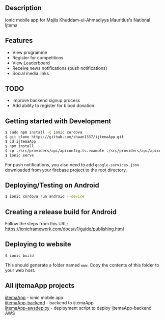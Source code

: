 ## Description
ionic mobile app for Majlis Khuddam-ul-Ahmadiyya Mauritius's National Ijtema

## Features
- View programme
- Register for competitions
- View Leaderboard
- Receive news notifications (push notifications)
- Social media links

## TODO
- Improve backend signup process
- Add ability to register for blood donation

## Getting started with Development
```bash
$ sudo npm install -g ionic cordova
$ git clone https://github.com/shaan1337/ijtemaApp.git
$ cd ijtemaApp
$ npm install
$ cp ./src/providers/api/apiconfig.ts.example ./src/providers/api/apiconfig.ts #Edit apiconfig.ts to put the backend url
$ ionic serve
```

For push notifications, you also need to add `google-services.json` downloaded from your firebase project to the root directory.

## Deploying/Testing on Android
```bash
$ ionic cordova run android --device
```

## Creating a release build for Android
Follow the steps from this URL: https://ionicframework.com/docs/v1/guide/publishing.html

## Deploying to website
```bash
$ ionic build
```

This should generate a folder named `www`.
Copy the contents of this folder to your web host.

## All ijtemaApp projects
[ijtemaApp](https://github.com/shaan1337/ijtemaApp) - ionic mobile app  
[ijtemaApp-backend](https://github.com/shaan1337/ijtemaApp-backend) - backend to ijtemaApp  
[ijtemaApp-awsdeploy](https://github.com/shaan1337/ijtemaApp-awsdeploy) - deployment script to deploy ijtemaApp-backend AWS  